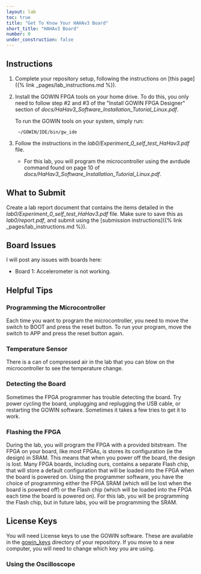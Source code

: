 ```yaml
---
layout: lab
toc: true
title: "Get To Know Your HAHAv3 Board"
short_title: "HAHAv3 Board"
number: 0
under_construction: false
---
```


## Instructions

1. Complete your repository setup, following the instructions on [this page]({% link _pages/lab_instructions.md %}).

1. Install the GOWIN FPGA tools on your home drive.  To do this, you only need to follow step #2 and #3 of the "Install GOWIN FPGA Designer" section of *docs/HaHav3_Software_Installation_Tutorial_Linux.pdf*.

    To run the GOWIN tools on your system, simply run:

        ~/GOWIN/IDE/bin/gw_ide



1. Follow the instructions in the *lab0/Experiment_0_self_test_HaHav3.pdf* file.

    * For this lab, you will program the microcontroller using the avrdude command found on page 10 of *docs/HaHav3_Software_Installation_Tutorial_Linux.pdf*.

## What to Submit

Create a lab report document that contains the items detailed in the *lab0/Experiment_0_self_test_HaHav3.pdf* file.   Make sure to save this as *lab0/report.pdf*, and submit using the [submission instructions]({% link _pages/lab_instructions.md %}).

## Board Issues
I will post any issues with boards here:
* Board 1: Accelerometer is not working.  

## Helpful Tips

### Programming the Microcontroller
Each time you want to program the microcontroller, you need to move the switch to BOOT and press the reset button.  To run your program, move the switch to APP and press the reset button again.  

### Temperature Sensor
There is a can of compressed air in the lab that you can blow on the microcontroller to see the temperature change. 

### Detecting the Board
Sometimes the FPGA programmer has trouble detecting the board.   Try power cycling the board, unplugging and replugging the USB cable, or restarting the GOWIN software.  Sometimes it takes a few tries to get it to work.

### Flashing the FPGA
During the lab, you will program the FPGA with a provided bitstream.  The FPGA on your board, like most FPGAs, is stores its configuration (ie the design) in SRAM.  This means that when you power off the board, the design is lost.  Many FPGA boards, including ours, contains a separate Flash chip, that will store a default configuration that will be loaded into the FPGA when the board is powered on.  Using the programmer software, you have the choice of programming either the FPGA SRAM (which will be lost when the board is powered off) or the Flash chip (which will be loaded into the FPGA each time the board is powered on).  For this lab, you will be programming the Flash chip, but in future labs, you will be programming the SRAM.

## License Keys
You will need License keys to use the GOWIN software.  These are available in the [gowin_keys](https://github.com/byu-cpe/ecen522r_security_student/tree/main/gowin_keys) directory of your repository.  If you move to a new computer, you will need to change which key you are using.

### Using the Oscilloscope